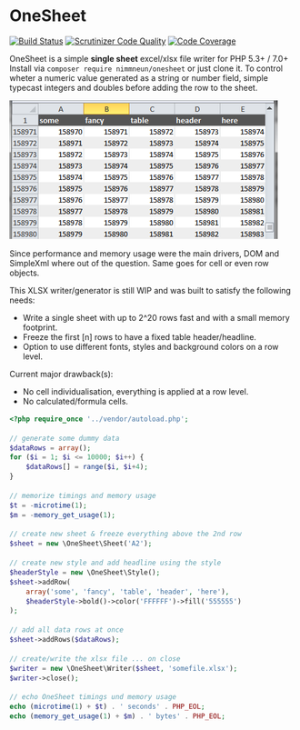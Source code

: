 # OneSheet

[![Build Status](https://travis-ci.org/nimmneun/OneSheet.svg?branch=master)](https://travis-ci.org/nimmneun/OneSheet)
[![Scrutinizer Code Quality](https://scrutinizer-ci.com/g/nimmneun/OneSheet/badges/quality-score.png?b=master)](https://scrutinizer-ci.com/g/nimmneun/OneSheet/?branch=master)
[![Code Coverage](https://scrutinizer-ci.com/g/nimmneun/OneSheet/badges/coverage.png?b=master)](https://scrutinizer-ci.com/g/nimmneun/OneSheet/?branch=master)

OneSheet is a simple **single sheet** excel/xlsx file writer for PHP 5.3+ / 7.0+
Install via ```composer require nimmneun/onesheet``` or just clone it.
To control wheter a numeric value generated as a string or number field,
simple typecast integers and doubles before adding the row to the sheet.

![Resulting OneSheet File in Excel](./tests/generated_xlsx_sample.png)

Since performance and memory usage were the main drivers, DOM and SimpleXml
where out of the question. Same goes for cell or even row objects.

This XLSX writer/generator is still WIP and was built to satisfy the following needs:
- Write a single sheet with up to 2^20 rows fast and with a small
  memory footprint.
- Freeze the first [n] rows to have a fixed table header/headline.
- Option to use different fonts, styles and background colors on
  a row level.

Current major drawback(s):
- No cell individualisation, everything is applied at a row level.
- No calculated/formula cells.

```php
<?php require_once '../vendor/autoload.php';

// generate some dummy data
$dataRows = array();
for ($i = 1; $i <= 10000; $i++) {
    $dataRows[] = range($i, $i+4);
}

// memorize timings and memory usage
$t = -microtime(1);
$m = -memory_get_usage(1);

// create new sheet & freeze everything above the 2nd row
$sheet = new \OneSheet\Sheet('A2');

// create new style and add headline using the style
$headerStyle = new \OneSheet\Style();
$sheet->addRow(
    array('some', 'fancy', 'table', 'header', 'here'),
    $headerStyle->bold()->color('FFFFFF')->fill('555555')
);

// add all data rows at once
$sheet->addRows($dataRows);

// create/write the xlsx file ... on close
$writer = new \OneSheet\Writer($sheet, 'somefile.xlsx');
$writer->close();

// echo OneSheet timings und memory usage
echo (microtime(1) + $t) . ' seconds' . PHP_EOL;
echo (memory_get_usage(1) + $m) . ' bytes' . PHP_EOL;
```
